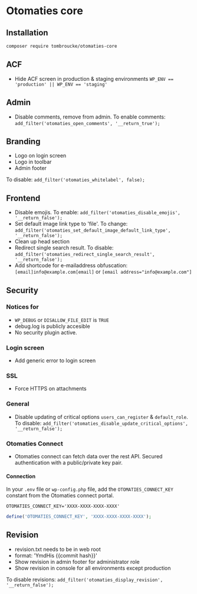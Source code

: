 # Otomaties core

## Installation

```sh
composer require tombroucke/otomaties-core
```
## ACF
- Hide ACF screen in production & staging environments `WP_ENV == 'production' || WP_ENV == 'staging'`

## Admin
- Disable comments, remove from admin. To enable comments: `add_filter('otomaties_open_comments', '__return_true');`

## Branding
- Logo on login screen
- Logo in toolbar
- Admin footer

To disable: `add_filter('otomaties_whitelabel', false);`

## Frontend
- Disable emojis. To enable: `add_filter('otomaties_disable_emojis', '__return_false');`
- Set default image link type to 'file'. To change: `add_filter('otomaties_set_default_image_default_link_type', '__return_false');`
- Clean up head section
- Redirect single search result. To disable: `add_filter('otomaties_redirect_single_search_result', '__return_false');`
- Add shortcode for e-mailaddress obfuscation: `[email]info@example.com[email]` or `[email address="info@example.com"]`

## Security

### Notices for
- `WP_DEBUG` or `DISALLOW_FILE_EDIT` is `TRUE`
- debug.log is publicly accesible
- No security plugin active.

### Login screen
- Add generic error to login screen

### SSL
- Force HTTPS on attachments

### General
- Disable updating of critical options `users_can_register` & `default_role`. To disable: `add_filter('otomaties_disable_update_critical_options', '__return_false');`

### Otomaties Connect
- Otomaties connect can fetch data over the rest API. Secured authentication with a public/private key pair.

#### Connection
In your `.env` file or `wp-config.php` file, add the `OTOMATIES_CONNECT_KEY` constant from the Otomaties connect portal.
```
OTOMATIES_CONNECT_KEY='XXXX-XXXX-XXXX-XXXX'
```
```php
define('OTOMATIES_CONNECT_KEY', 'XXXX-XXXX-XXXX-XXXX');
```

## Revision
- revision.txt needs to be in web root
- format: 'YmdHis {{commit hash}}'
- Show revision in admin footer for administrator role
- Show revision in console for all environments except production

To disable revisions: `add_filter('otomaties_display_revision', '__return_false');`

